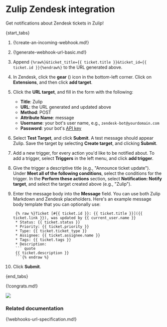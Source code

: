 # Zulip Zendesk integration

Get notifications about Zendesk tickets in Zulip!

{start_tabs}

1. {!create-an-incoming-webhook.md!}

1. {!generate-webhook-url-basic.md!}

1. Append `{%raw%}&ticket_title={{ ticket.title }}&ticket_id={{ ticket.id }}{%endraw%}`
   to the URL generated above.

1. In Zendesk, click the **gear** (<i class="fa fa-cog"></i>) icon in the
    bottom-left corner. Click on **Extensions**, and then click **add
    target**.

1. Click the **URL target**, and fill in the form with the following:

    * **Title**: Zulip
    * **URL**: the URL generated and updated above
    * **Method**: POST
    * **Attribute Name**: message
    * **Username**: your bot's user name, e.g., `zendesk-bot@yourdomain.com`
    * **Password**: your bot's [API key](/api/api-keys#get-a-bots-api-key)

1. Select **Test Target**, and click **Submit**. A test message should
   appear Zulip. Save the target by selecting **Create target**, and
   clicking **Submit**.

1. Add a new trigger, for every action you'd like to be notified about.
   To add a trigger, select **Triggers** in the left menu, and click
   **add trigger**.

1. Give the trigger a descriptive title (e.g., "Announce ticket update").
   Under **Meet all of the following conditions**, select the conditions
   for the trigger. In the **Perform these actions** section, select
   **Notification: Notify target**, and select the target created above
   (e.g., "Zulip").

1. Enter the message body into the **Message** field. You can use both
   Zulip Markdown and Zendesk placeholders. Here's an example message
   body template that you can optionally use:

        {% raw %}Ticket [#{{ ticket.id }}: {{ ticket.title }}]({{ ticket.link }}), was updated by {{ current_user.name }}
        * Status: {{ ticket.status }}
        * Priority: {{ ticket.priority }}
        * Type: {{ ticket.ticket_type }}
        * Assignee: {{ ticket.assignee.name }}
        * Tags: {{ ticket.tags }}
        * Description:
        ``` quote
        {{ ticket.description }}
        ```{% endraw %}

1.  Click **Submit**.

{end_tabs}

{!congrats.md!}

![](/static/images/integrations/zendesk/007.png)

### Related documentation

{!webhooks-url-specification.md!}
